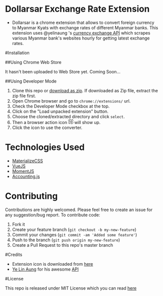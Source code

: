 # Dollarsar Exchange Rate Extension

- Dollarsar is a chrome extension that allows to convert foreign currency to Myanmar Kyats with exchange rates of different Myanmar banks. This extension uses @yelinaung 's  [currency exchange API](http://c.yelinaung.com/api/v1/latest) which scrapes various Myanmar bank's websites hourly for getting latest exchange rates.

#Installation

##Using Chrome Web Store

It hasn't been uploaded to Web Store yet. Coming Soon...

##Using Developer Mode

1. Clone this repo or [download as zip](https://github.com/dreamingblackcat/dollarsar/archive/master.zip). If downloaded as Zip file, extract the zip file first.
2. Open Chrome browser and go to `chrome://extensions/` url.
3. Check the Developer Mode checkbox at the top.
4. Click on the "Load unpacked extension" button.
5. Choose the cloned/extracted directory and click `select`. 
6. Then a browser action icon ![dollarsar](icon16.png) will show up.
7. Click the icon to use the converter.

# Technologies Used

- [MaterializeCSS](http://materializecss.com/) 
- [VueJS](https://vuejs.org)
- [MomentJS](http://momentjs.com/)
- [Accounting.js](http://openexchangerates.github.io/accounting.js/)

# Contributing

Contributions are highly welcomed. Please feel free to create an issue for any suggestion/bug report. To contribute code:

  1. Fork it
  2. Create your feature branch (`git checkout -b my-new-feature`)
  3. Commit your changes (`git commit -am 'Added some feature'`)
  4. Push to the branch (`git push origin my-new-feature`)
  5. Create a Pull Request to this repo's master branch

#Credits

- Extension icon is downloaded from [here](https://icons8.com/web-app/7391/currency-exchange)
- [Ye Lin Aung](https://github.com/yelinaung) for his awesome [API](http://c.yelinaung.com/api/v1/latest)

#License

This repo is released under MIT License which you can read [here](LICENSE)